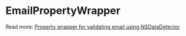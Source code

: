 # EmailPropertyWrapper

Read more: [Property wrapper for validating email using NSDataDetector](https://augmentedcode.io/?p=910)
